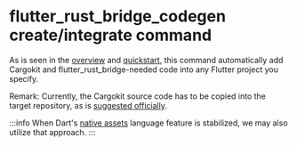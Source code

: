 # flutter_rust_bridge_codegen create/integrate command

As is seen in the [overview](overview) and [quickstart](../../quickstart),
this command automatically add Cargokit and flutter_rust_bridge-needed code into any Flutter project you specify.

Remark: Currently, the Cargokit source code has to be copied into the target repository,
as is [suggested officially](https://matejknopp.com/post/flutter_plugin_in_rust_with_no_prebuilt_binaries/).

:::info
When Dart's [native assets](native-assets) language feature is stabilized,
we may also utilize that approach.
:::
